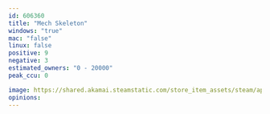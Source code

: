 ```yaml
---
id: 606360
title: "Mech Skeleton"
windows: "true"
mac: "false"
linux: false
positive: 9
negative: 3
estimated_owners: "0 - 20000"
peak_ccu: 0

image: https://shared.akamai.steamstatic.com/store_item_assets/steam/apps/606360/header.jpg?t=1490127349
opinions:
---
```

